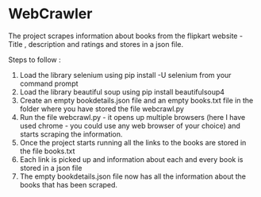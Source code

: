 # WebCrawler
The project scrapes information about books from the flipkart website - Title , description and ratings and stores in a json file.

Steps to follow :

1. Load the library selenium using pip install -U selenium from your command prompt
2. Load the library beautiful soup using pip install beautifulsoup4
3. Create an empty bookdetails.json file and an empty books.txt file in the folder where you have stored the file webcrawl.py
4. Run the file webcrawl.py - it opens up multiple browsers (here I have used chrome - you could use any web browser of your choice) and starts scraping the information. 
5. Once the project starts running all the links to the books are stored in the file books.txt
6. Each link is picked up and information about each and every book is stored in a json file
7. The empty bookdetails.json file now has all the information about the books that has been scraped.


